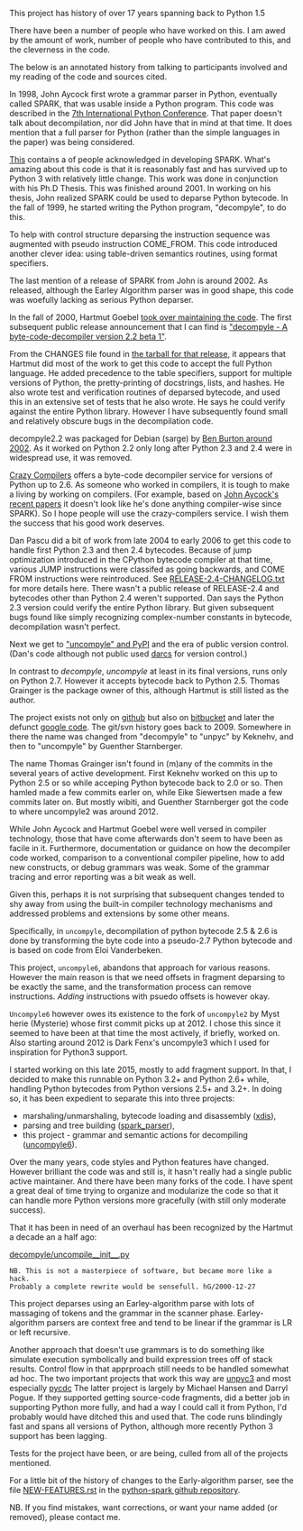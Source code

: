 This project has history of over 17 years spanning back to Python 1.5

There have been a number of people who have worked on this. I am awed
by the amount of work, number of people who have contributed to this,
and the cleverness in the code.

The below is an annotated history from talking to participants
involved and my reading of the code and sources cited.

In 1998, John Aycock first wrote a grammar parser in Python,
eventually called SPARK, that was usable inside a Python program. This
code was described in the
[7th International Python Conference](http://legacy.python.org/workshops/1998-11/proceedings/papers/aycock-little/aycock-little.html). That
paper doesn't talk about decompilation, nor did John have that in mind
at that time. It does mention that a full parser for Python (rather
than the simple languages in the paper) was being considered.

[This](http://pages.cpsc.ucalgary.ca/~aycock/spark/content.html#contributors)
contains a of people acknowledged in developing SPARK. What's amazing
about this code is that it is reasonably fast and has survived up to
Python 3 with relatively little change. This work was done in
conjunction with his Ph.D Thesis. This was finished around 2001. In
working on his thesis, John realized SPARK could be used to deparse
Python bytecode. In the fall of 1999, he started writing the Python
program, "decompyle", to do this.

To help with control structure deparsing the instruction sequence was
augmented with pseudo instruction COME_FROM. This code introduced
another clever idea: using table-driven semantics routines, using
format specifiers.

The last mention of a release of SPARK from John is around 2002. As
released, although the Earley Algorithm parser was in good shape, this
code was woefully lacking as serious Python deparser.

In the fall of 2000, Hartmut Goebel
[took over maintaining the code](https://groups.google.com/forum/#!searchin/comp.lang.python/hartmut$20goebel/comp.lang.python/35s3mp4-nuY/UZALti6ujnQJ). The
first subsequent public release announcement that I can find is
["decompyle - A byte-code-decompiler version 2.2 beta 1"](https://mail.python.org/pipermail/python-announce-list/2002-February/001272.html).

From the CHANGES file found in
[the tarball for that release](http://old-releases.ubuntu.com/ubuntu/pool/universe/d/decompyle2.2/decompyle2.2_2.2beta1.orig.tar.gz),
it appears that Hartmut did most of the work to get this code to
accept the full Python language. He added precedence to the table
specifiers, support for multiple versions of Python, the
pretty-printing of docstrings, lists, and hashes. He also wrote test and verification routines of
deparsed bytecode, and used this in an extensive set of tests that he also wrote. He says he could verify against the
entire Python library. However I have subsequently found small and relatively obscure bugs in the decompilation code.

decompyle2.2 was packaged for Debian (sarge) by
[Ben Burton around 2002](https://packages.qa.debian.org/d/decompyle.html). As
it worked on Python 2.2 only long after Python 2.3 and 2.4 were in
widespread use, it was removed.

[Crazy Compilers](http://www.crazy-compilers.com/decompyle/) offers a
byte-code decompiler service for versions of Python up to 2.6. As
someone who worked in compilers, it is tough to make a living by
working on compilers. (For example, based on
[John Aycock's recent papers](http://pages.cpsc.ucalgary.ca/~aycock/)
it doesn't look like he's done anything compiler-wise since SPARK). So
I hope people will use the crazy-compilers service. I wish them the
success that his good work deserves.

Dan Pascu did a bit of work from late 2004 to early 2006 to get this
code to handle first Python 2.3 and then 2.4 bytecodes. Because of
jump optimization introduced in the CPython bytecode compiler at that
time, various JUMP instructions were classifed as going backwards, and
COME FROM instructions were reintroduced.  See
[RELEASE-2.4-CHANGELOG.txt](https://github.com/rocky/python-uncompyle6/blob/master/DECOMPYLE-2.4-CHANGELOG.txt)
for more details here. There wasn't a public
release of RELEASE-2.4 and bytecodes other than Python 2.4 weren't
supported. Dan says the Python 2.3 version could verify the entire
Python library. But given subsequent bugs found like simply
recognizing complex-number constants in bytecode, decompilation wasn't perfect.

Next we get to ["uncompyle" and
PyPI](https://pypi.python.org/pypi/uncompyle/1.1) and the era of
public version control. (Dan's code although not public used
[darcs](http://darcs.net/) for version control.)

In contrast to _decompyle_, _uncompyle_ at least in its final versions,
runs only on Python 2.7. However it accepts bytecode back to Python
2.5. Thomas Grainger is the package owner of this, although Hartmut is
still listed as the author.

The project exists not only on
[github](https://github.com/gstarnberger/uncompyle) but also on
[bitbucket](https://bitbucket.org/gstarnberger/uncompyle) and later
the defunct [google
code](https://code.google.com/archive/p/unpyc/). The git/svn history
goes back to 2009. Somewhere in there the name was changed from
"decompyle" to "unpyc" by Keknehv, and then to "uncompyle" by Guenther Starnberger.

The name Thomas Grainger isn't found in (m)any of the commits in the
several years of active development. First Keknehv worked on this up
to Python 2.5 or so while acceping Python bytecode back to 2.0 or
so. Then hamled made a few commits earler on, while Eike Siewertsen
made a few commits later on. But mostly wibiti, and Guenther
Starnberger got the code to where uncompyle2 was around 2012.

While John Aycock and Hartmut Goebel were well versed in compiler
technology, those that have come afterwards don't seem to have been as
facile in it.  Furthermore, documentation or guidance on how the
decompiler code worked, comparison to a conventional compiler
pipeline, how to add new constructs, or debug grammars was weak. Some
of the grammar tracing and error reporting was a bit weak as well.

Given this, perhaps it is not surprising that subsequent changes
tended to shy away from using the built-in compiler technology
mechanisms and addressed problems and extensions by some other means.

Specifically, in `uncompyle`, decompilation of python bytecode 2.5 & 2.6
is done by transforming the byte code into a pseudo-2.7 Python
bytecode and is based on code from Eloi Vanderbeken.

This project, `uncompyle6`, abandons that approach for various
reasons. However the main reason is that we need offsets in fragment
deparsing to be exactly the same, and the transformation process can
remove instructions.  _Adding_ instructions with psuedo offsets is
however okay.

`Uncompyle6` however owes its existence to the fork of `uncompyle2` by
Myst herie (Mysterie) whose first commit picks up at
2012. I chose this since it seemed to have been at that time the most
actively, if briefly, worked on. Also starting around 2012 is Dark
Fenx's uncompyle3 which I used for inspiration for Python3 support.

I started working on this late 2015, mostly to add fragment support.
In that, I decided to make this runnable on Python 3.2+ and Python 2.6+
while, handling Python bytecodes from Python versions 2.5+ and
3.2+. In doing so, it has been expedient to separate this into three
projects:

* marshaling/unmarshaling, bytecode loading and disassembly ([xdis](https://pypi.python.org/pypi/xdis)),
* parsing and tree building ([spark_parser](https://pypi.python.org/pypi/spark_parser)),
* this project - grammar and semantic actions for decompiling
  ([uncompyle6](https://pypi.python.org/pypi/uncompyle6)).


Over the many years, code styles and Python features have
changed. However brilliant the code was and still is, it hasn't really
had a single public active maintainer. And there have been many forks
of the code.  I have spent a great deal of time trying to organize and
modularize the code so that it can handle more Python versions more
gracefully (with still only moderate success).

That it has been in need of an overhaul has been recognized by the
Hartmut a decade an a half ago:

[decompyle/uncompile__init__.py](https://github.com/gstarnberger/uncompyle/blob/master/uncompyle/__init__.py#L25-L26)

    NB. This is not a masterpiece of software, but became more like a hack.
    Probably a complete rewrite would be sensefull. hG/2000-12-27

This project deparses using an Earley-algorithm parse with lots of
massaging of tokens and the grammar in the scanner
phase. Earley-algorithm parsers are context free and tend to be linear
if the grammar is LR or left recursive.

Another approach that doesn't use grammars is to do something like
simulate execution symbolically and build expression trees off of
stack results. Control flow in that apprproach still needs to be
handled somewhat ad hoc.  The two important projects that work this
way are [unpyc3](https://code.google.com/p/unpyc3/) and most
especially [pycdc](https://github.com/zrax/pycdc) The latter project
is largely by Michael Hansen and Darryl Pogue. If they supported
getting source-code fragments, did a better job in supporting Python
more fully, and had a way I could call it from Python, I'd probably
would have ditched this and used that. The code runs blindingly fast
and spans all versions of Python, although more recently Python 3
support has been lagging.

Tests for the project have been, or are being, culled from all of the
projects mentioned.

For a little bit of the history of changes to the Early-algorithm parser,
see the file [NEW-FEATURES.rst](https://github.com/rocky/python-spark/blob/master/NEW-FEATURES.rst) in the [python-spark github repository](https://github.com/rocky/python-spark).

NB. If you find mistakes, want corrections, or want your name added
(or removed), please contact me.
